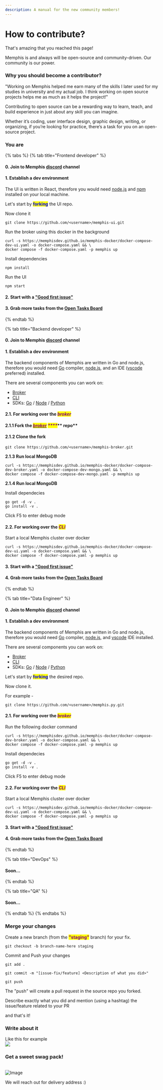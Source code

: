 ```yaml
---
description: A manual for the new community members!
---
```


# How to contribute?

That's amazing that you reached this page!

Memphis is and always will be open-source and community-driven. Our community is our power.

### Why you should become a contributor?

"Working on Memphis helped me earn many of the skills I later used for my studies in university and my actual job. I think working on open source projects helps me as much as it helps the project!"

Contributing to open source can be a rewarding way to learn, teach, and build experience in just about any skill you can imagine.

Whether it’s coding, user interface design, graphic design, writing, or organizing, if you’re looking for practice, there’s a task for you on an open-source project.

### You are

{% tabs %}
{% tab title="Frontend developer" %}
#### 0. Join to Memphis [discord](https://discord.gg/WZpysvAeTf) channel

#### 1. Establish a dev environment

The UI is written in React, therefore you would need [node.js](https://nodejs.org/) and [npm](https://npmjs.com) installed on your local machine.

Let's start by <mark style="color:blue;">**forking**</mark> the UI repo.

Now clone it

```
git clone https://github.com/<username>/memphis-ui.git
```

Run the broker using this docker in the background

```
curl -s https://memphisdev.github.io/memphis-docker/docker-compose-dev-ui.yaml -o docker-compose.yaml && \
docker compose -f docker-compose.yaml -p memphis up
```

Install dependencies

```
npm install
```

Run the UI

```
npm start
```

#### 2. Start with a ["Good first issue"](https://github.com/memphisdev/memphis-ui/issues?q=is%3Aopen+is%3Aissue+label%3A%22good+first+issue%22)

#### 3. Grab more tasks from the [Open Tasks Board](https://github.com/orgs/memphisdev/projects/1)
{% endtab %}

{% tab title="Backend developer" %}
#### 0. Join to Memphis [discord](https://discord.gg/WZpysvAeTf) channel

#### 1. Establish a dev environment

The backend components of Memphis are written in Go and node.js, therefore you would need [Go](https://go.dev/dl/) compiler, [node.js](https://nodejs.org), and an IDE ([vscode](https://code.visualstudio.com/download) preferred) installed.

There are several components you can work on:

* [Broker](https://github.com/memphisdev/memphis-broker)
* [CLI](https://github.com/memphisdev/memphis-cli)
* SDKs: [Go](https://github.com/memphisdev/memphis.go) / [Node](https://github.com/memphisdev/memphis.js) / [Python](https://github.com/memphisdev/memphis.py)

#### 2.1. For working over the _<mark style="color:purple;">**broker**</mark>_

#### 2.1.1 Fork the [_<mark style="color:purple;">**broker**</mark>_](https://github.com/memphisdev/memphis-broker) _<mark style="color:purple;">****</mark>_** repo**

#### **2.1.2 Clone the fork**

```
git clone https://github.com/<username>/memphis-broker.git
```

**2.1.3 Run local MongoDB**

```
curl -s https://memphisdev.github.io/memphis-docker/docker-compose-dev-broker.yaml -o docker-compose-dev-mongo.yaml && \
docker compose -f docker-compose-dev-mongo.yaml -p memphis up
```

**2.1.4 Run local MongoDB**

Install dependecies

```
go get -d -v .
go install -v .
```

Click F5 to enter debug mode

#### 2.2. For working over the _<mark style="color:purple;">**CLI**</mark>_

Start a local Memphis cluster over docker

```
curl -s https://memphisdev.github.io/memphis-docker/docker-compose-dev-ui.yaml -o docker-compose.yaml && \
docker compose -f docker-compose.yaml -p memphis up
```

#### 3. Start with a ["Good first issue"](https://github.com/memphisdev/memphis-ui/issues?q=is%3Aopen+is%3Aissue+label%3A%22good+first+issue%22)

#### 4. Grab more tasks from the [Open Tasks Board](https://github.com/orgs/memphisdev/projects/1)
{% endtab %}

{% tab title="Data Engineer" %}
#### 0. Join to Memphis [discord](https://discord.gg/WZpysvAeTf) channel

#### 1. Establish a dev environment

The backend components of Memphis are written in Go and node.js, therefore you would need [Go](https://go.dev/dl/) compiler, [node.js](https://nodejs.org), and [vscode](https://code.visualstudio.com/download) IDE installed.

There are several components you can work on:

* [Broker](https://github.com/memphisdev/memphis-broker)
* [CLI](https://github.com/memphisdev/memphis-cli)
* SDKs: [Go](https://github.com/memphisdev/memphis.go) / [Node](https://github.com/memphisdev/memphis.js) / [Python](https://github.com/memphisdev/memphis.py)

Let's start by <mark style="color:blue;">**forking**</mark> the desired repo.

Now clone it.

For example -&#x20;

```
git clone https://github.com/<username>/memphis.py.git
```

#### 2.1. For working over the _<mark style="color:purple;">**broker**</mark>_

Run the following docker command

```
curl -s https://memphisdev.github.io/memphis-docker/docker-compose-dev-broker.yaml -o docker-compose.yaml && \
docker compose -f docker-compose.yaml -p memphis up
```

Install dependecies

```
go get -d -v .
go install -v .
```

Click F5 to enter debug mode

#### 2.2. For working over the _<mark style="color:purple;">**CLI**</mark>_

Start a local Memphis cluster over docker

```
curl -s https://memphisdev.github.io/memphis-docker/docker-compose-dev-ui.yaml -o docker-compose.yaml && \
docker compose -f docker-compose.yaml -p memphis up
```

#### 3. Start with a ["Good first issue"](https://github.com/memphisdev/memphis-ui/issues?q=is%3Aopen+is%3Aissue+label%3A%22good+first+issue%22)

#### 4. Grab more tasks from the [Open Tasks Board](https://github.com/orgs/memphisdev/projects/1)
{% endtab %}

{% tab title="DevOps" %}
#### Soon...
{% endtab %}

{% tab title="QA" %}
#### Soon...
{% endtab %}
{% endtabs %}

### Merge your changes

Create a new branch (from the <mark style="color:purple;">**"staging"**</mark> branch) for your fix.

```
git checkout -b branch-name-here staging
```

Commit and Push your changes

```
git add .
```

```
git commit -m "[issue-fix/feature] <Description of what you did>"
```

```
git push
```

The "push" will create a pull request in the source repo you forked.

Describe exactly what you did and mention (using a hashtag) the issue/feature related to your PR&#x20;

and that's it!

### Write about it

Like this for example\
![](../.gitbook/assets/image.png)

### Get a sweet swag pack!

\
![Image](https://media.discordapp.net/attachments/963333392844328964/999672120344850452/WhatsApp\_Image\_2022-07-21\_at\_15.00.16.jpeg?width=332\&height=300)

We will reach out for delivery address :)
